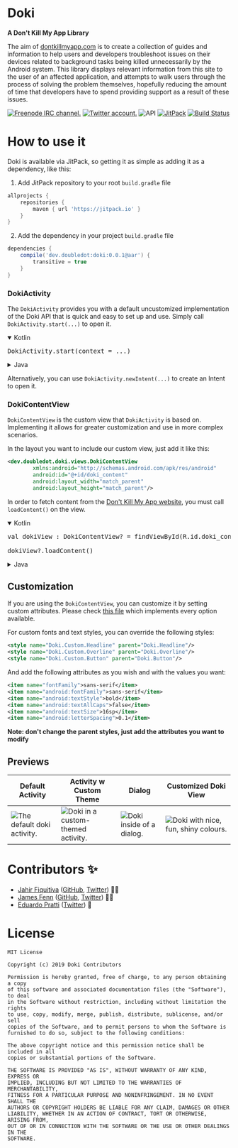 # Doki 

**A Don't Kill My App Library**

The aim of [dontkillmyapp.com](https://dontkillmyapp.com/problem) is to create
a collection of guides and information to help users and developers
troubleshoot issues on their devices related to background tasks being killed
unnecessarily by the Android system. This library displays relevant
information from this site to the user of an affected application, and attempts
to walk users through the process of solving the problem themselves, hopefully
reducing the amount of time that developers have to spend providing support as
a result of these issues.

[![Freenode IRC channel.](https://img.shields.io/badge/irc.freenode.net-%23%23doubledotlabs-brightgreen.svg)](https://webchat.freenode.net/?channels=%23%23doubledotlabs&uio=MTY9dHJ1ZSY5PXRydWUmMTE9MjE1e1)
[![Twitter account.](https://img.shields.io/badge/twitter-%40doubledotlabs-blue.svg?color=43b4f9&logo=twitter)](https://twitter.com/doubledotlabs)
![API](https://img.shields.io/badge/API-16%2B-34bf49.svg)
[![JitPack](https://jitpack.io/v/dev.doubledot/doki.svg)](https://jitpack.io/#dev.doubledot/doki)
[![Build Status](https://travis-ci.org/DoubleDotLabs/doki.svg?branch=master)](https://travis-ci.org/DoubleDotLabs/doki)

# How to use it

Doki is available via JitPack, so getting it as simple as adding it as a
dependency, like this:

1. Add JitPack repository to your root `build.gradle` file

```gradle
allprojects {
    repositories {
        maven { url 'https://jitpack.io' }
    }
}
```

2. Add the dependency in your project `build.gradle` file

```gradle
dependencies {
    compile('dev.doubledot:doki:0.0.1@aar') {
        transitive = true
    }
}
```

### DokiActivity

The `DokiActivity` provides you with a default uncustomized implementation
of the Doki API that is quick and easy to set up and use. Simply call
`DokiActivity.start(...)` to open it.

<details open>
<summary>Kotlin</summary>
<pre>
DokiActivity.start(context = ...)
</pre>
</details>

<details>
<summary>Java</summary>
<pre>
DokiActivity.start(context);
</pre>
</details>

Alternatively, you can use `DokiActivity.newIntent(...)` to create an
Intent to open it.

### DokiContentView

`DokiContentView` is the custom view that `DokiActivity` is based on. Implementing
it allows for greater customization and use in more complex scenarios.

In the layout you want to include our custom view, just add it like this:

```xml
<dev.doubledot.doki.views.DokiContentView
        xmlns:android="http://schemas.android.com/apk/res/android"
        android:id="@+id/doki_content"
        android:layout_width="match_parent"
        android:layout_height="match_parent"/>
```

In order to fetch content from the [Don't Kill My App website](https://dontkillmyapp.com/),
you must call `loadContent()` on the view.

<details open>
<summary>Kotlin</summary>
<pre>
val dokiView : DokiContentView? = findViewById(R.id.doki_content)<br>
dokiView?.loadContent()
</pre>
</details>

<details>
<summary>Java</summary>
<pre>
DokiContentView dokiView = findViewById(R.id.doki_content);<br>
if (dokiView != null) dokiView.loadContent();
</pre>
</details>

## Customization

If you are using the `DokiContentView`, you can customize it by setting custom attributes.
Please check [this file](https://github.com/DoubleDotLabs/doki/blob/master/app/src/main/res/layout/layout_doki_view_custom.xml)
which implements every option available.

For custom fonts and text styles, you can override the following styles:

```xml
<style name="Doki.Custom.Headline" parent="Doki.Headline"/>
<style name="Doki.Custom.Overline" parent="Doki.Overline"/>
<style name="Doki.Custom.Button" parent="Doki.Button"/>
```

And add the following attributes as you wish and with the values you want:

```xml
<item name="fontFamily">sans-serif</item>
<item name="android:fontFamily">sans-serif</item>
<item name="android:textStyle">bold</item>
<item name="android:textAllCaps">false</item>
<item name="android:textSize">16sp</item>
<item name="android:letterSpacing">0.1</item>
```

**Note: don't change the parent styles, just add the attributes you want to modify**

## Previews

| Default Activity | Activity w Custom Theme | Dialog                                  | Customized Doki View |
|------------------|-------------------------|-----------------------------------------|----------------------|
| ![The default doki activity.](https://github.com/DoubleDotLabs/doki/raw/master/art/1.png) | ![Doki in a custom-themed activity.](https://github.com/DoubleDotLabs/doki/raw/master/art/2.png) | ![Doki inside of a dialog.](https://github.com/DoubleDotLabs/doki/raw/master/art/3.png) | ![Doki with nice, fun, shiny colours.](https://github.com/DoubleDotLabs/doki/raw/master/art/4.png) |

# Contributors :sparkles:

* [Jahir Fiquitiva](https://jahir.xyz/) ([GitHub](https://github.com/jahirfiquitiva/), [Twitter](https://twitter.com/jahirfiquitiva)) :man_technologist:
* [James Fenn](https://jfenn.me/) ([GitHub](https://github.com/fennifith/), [Twitter](https://twitter.com/fennifith)) :man_technologist:
* [Eduardo Pratti](https://pratti.design) ([Twitter](https://twitter.com/edpratti)) :art:

# License

```
MIT License

Copyright (c) 2019 Doki Contributors

Permission is hereby granted, free of charge, to any person obtaining a copy
of this software and associated documentation files (the "Software"), to deal
in the Software without restriction, including without limitation the rights
to use, copy, modify, merge, publish, distribute, sublicense, and/or sell
copies of the Software, and to permit persons to whom the Software is
furnished to do so, subject to the following conditions:

The above copyright notice and this permission notice shall be included in all
copies or substantial portions of the Software.

THE SOFTWARE IS PROVIDED "AS IS", WITHOUT WARRANTY OF ANY KIND, EXPRESS OR
IMPLIED, INCLUDING BUT NOT LIMITED TO THE WARRANTIES OF MERCHANTABILITY,
FITNESS FOR A PARTICULAR PURPOSE AND NONINFRINGEMENT. IN NO EVENT SHALL THE
AUTHORS OR COPYRIGHT HOLDERS BE LIABLE FOR ANY CLAIM, DAMAGES OR OTHER
LIABILITY, WHETHER IN AN ACTION OF CONTRACT, TORT OR OTHERWISE, ARISING FROM,
OUT OF OR IN CONNECTION WITH THE SOFTWARE OR THE USE OR OTHER DEALINGS IN THE
SOFTWARE.
```
